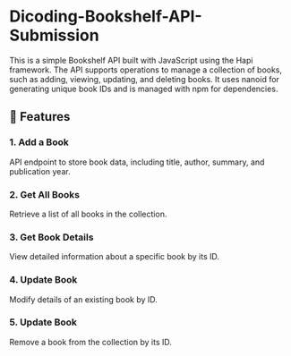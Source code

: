 # Dicoding-Bookshelf-API-Submission
This is a simple Bookshelf API built with JavaScript using the Hapi framework. The API supports operations to manage a collection of books, such as adding, viewing, updating, and deleting books. It uses nanoid for generating unique book IDs and is managed with npm for dependencies.

## 🚀 Features
### 1. Add a Book
API endpoint to store book data, including title, author, summary, and publication year.
### 2. Get All Books
Retrieve a list of all books in the collection.
### 3. Get Book Details
View detailed information about a specific book by its ID.
### 4. Update Book
Modify details of an existing book by ID.
### 5. Update Book
Remove a book from the collection by its ID.


